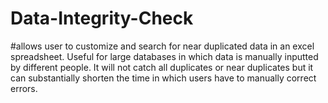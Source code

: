 # Data-Integrity-Check
#allows user to customize and search for near duplicated data in an excel spreadsheet. Useful for large databases in which data is manually inputted by different people. It will not catch all duplicates or near duplicates but it can substantially shorten the time in which users have to manually correct errors. 
